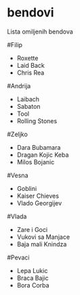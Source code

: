 # bendovi
Lista omiljenih bendova

#Filip
* Roxette
* Laid Back
* Chris Rea

#Andrija
* Laibach
* Sabaton
* Tool
* Rolling Stones


#Zeljko
* Dara Bubamara
* Dragan Kojic Keba
* Milos Bojanic

#Vesna
* Goblini
* Kaiser Chieves
* Vlado Georgijev

#Vlada
* Zare i Goci
* Vukovi sa Manjace
* Baja mali Knindza



#Pevaci
* Lepa Lukic
* Braca Bajic
* Bora Corba
